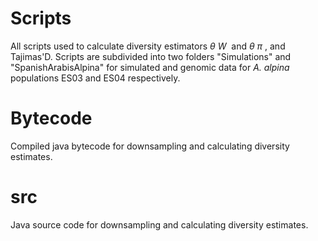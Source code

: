 
# Scripts

All scripts used to calculate diversity estimators $\theta~W~$ and $\theta~\pi~$, and Tajimas'D. Scripts are subdivided into two folders "Simulations" and "SpanishArabisAlpina" for simulated and genomic data for *A. alpina* populations ES03 and ES04 respectively. 

# Bytecode
Compiled java bytecode for downsampling and calculating diversity estimates.

# src
Java source code  for downsampling and calculating diversity estimates.
